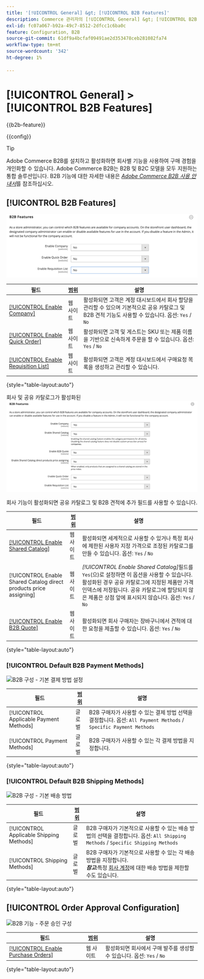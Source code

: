 ```yaml
---
title: '[!UICONTROL General] &gt; [!UICONTROL B2B Features]'
description: Commerce 관리자의 [!UICONTROL General] &gt; [!UICONTROL B2B Features] 페이지에서 구성 설정을 검토하십시오.
exl-id: fc07a067-b92a-49c7-8512-2dfcc1c6ba0c
feature: Configuration, B2B
source-git-commit: 61df9a4bcfaf09491ae2d353478ceb281082fa74
workflow-type: tm+mt
source-wordcount: '342'
ht-degree: 1%

---
```


# [!UICONTROL General] > [!UICONTROL B2B Features]

{{b2b-feature}}

{{config}}

>[!TIP]
>
>Adobe Commerce B2B를 설치하고 활성화하면 회사별 기능을 사용하여 구매 경험을 개인화할 수 있습니다. Adobe Commerce B2B는 B2B 및 B2C 모델을 모두 지원하는 통합 솔루션입니다. B2B 기능에 대한 자세한 내용은 [_Adobe Commerce B2B 사용 안내서_](https://experienceleague.adobe.com/docs/commerce-admin/b2b/introduction.html)를 참조하십시오.

## [!UICONTROL B2B Features]

![B2B 기능](./assets/b2b-features.png)<!-- zoom -->

| 필드 | [범위](../../getting-started/websites-stores-views.md#scope-settings) | 설명 |
|------- |----------------------------------------------------------------------- |------------ |
| [[!UICONTROL Enable Company]](../../b2b/account-companies.md) | 웹 사이트 | 활성화되면 고객은 계정 대시보드에서 회사 할당을 관리할 수 있으며 기본적으로 공유 카탈로그 및 B2B 견적 기능도 사용할 수 있습니다. 옵션: `Yes` / `No` |
| [[!UICONTROL Enable Quick Order]](../../b2b/quick-order.md) | 웹 사이트 | 활성화되면 고객 및 게스트는 SKU 또는 제품 이름을 기반으로 신속하게 주문을 할 수 있습니다. 옵션: `Yes` / `No` |
| [[!UICONTROL Enable Requisition List]](../../b2b/configure-requisition-lists.md) | 웹 사이트 | 활성화되면 고객은 계정 대시보드에서 구매요청 목록을 생성하고 관리할 수 있습니다. |

{style="table-layout:auto"}

회사 및 공유 카탈로그가 활성화된 ![B2B 기능](./assets/b2b-features-company-enabled.png)<!-- zoom -->

회사 기능이 활성화되면 공유 카탈로그 및 B2B 견적에 추가 필드를 사용할 수 있습니다.

| 필드 | [범위](../../getting-started/websites-stores-views.md#scope-settings) | 설명 |
|------- |----------------------------------------------------------------------- |------------ |
| [[!UICONTROL Enable Shared Catalog]](../../b2b/catalog-shared.md) | 웹 사이트 | 활성화되면 세계적으로 사용할 수 있거나 특정 회사에 제한된 사용자 지정 가격으로 조정된 카탈로그를 만들 수 있습니다. 옵션: `Yes` / `No` |
| [!UICONTROL Enable Shared Catalog direct products price assigning] | 웹 사이트 | _[!UICONTROL Enable Shared Catalog]_&#x200B;필드를 `Yes`(으)로 설정하면 이 옵션을 사용할 수 있습니다. 활성화된 경우 공유 카탈로그에 지정된 제품만 가격 인덱스에 저장됩니다. 공유 카탈로그에 할당되지 않은 제품은 상점 앞에 표시되지 않습니다. 옵션: `Yes` / `No` |
| [[!UICONTROL Enable B2B Quote]](../../b2b/configure-quotes.md) | 웹 사이트 | 활성화되면 회사 구매자는 장바구니에서 견적에 대한 요청을 제출할 수 있습니다. 옵션: `Yes` / `No` |

{style="table-layout:auto"}

### [!UICONTROL Default B2B Payment Methods]

![B2B 구성 - 기본 결제 방법 설정](./assets/b2b-features-default-payment-methods.png)<!-- zoom -->

| 필드 | [범위](../../getting-started/websites-stores-views.md#scope-settings) | 설명 |
|------- |----------------------------------------------------------------------- |------------ |
| [!UICONTROL Applicable Payment Methods] | 글로벌 | B2B 구매자가 사용할 수 있는 결제 방법 선택을 결정합니다. 옵션: `All Payment Methods` / `Specific Payment Methods` |
| [!UICONTROL Payment Methods] | 글로벌 | B2B 구매자가 사용할 수 있는 각 결제 방법을 지정합니다. |

{style="table-layout:auto"}

### [!UICONTROL Default B2B Shipping Methods]

![B2B 구성 - 기본 배송 방법](./assets/b2b-features-shipping-methods.png)<!-- zoom -->

| 필드 | [범위](../../getting-started/websites-stores-views.md#scope-settings) | 설명 |
|------- |----------------------------------------------------------------------- |------------ |
| [!UICONTROL Applicable Shipping Methods] | 글로벌 | B2B 구매자가 기본적으로 사용할 수 있는 배송 방법의 선택을 결정합니다. 옵션: `All Shipping Methods` / `Specific Shipping Methods` |
| [!UICONTROL Shipping Methods] | 글로벌 | B2B 구매자가 기본적으로 사용할 수 있는 각 배송 방법을 지정합니다. <br/>**_참고:_**&#x200B;특정 [회사 계정](../../b2b/account-companies.md)에 대한 배송 방법을 제한할 수도 있습니다. |

{style="table-layout:auto"}

## [!UICONTROL Order Approval Configuration]

![B2B 기능 - 주문 승인 구성](./assets/b2b-features-order-approval.png)<!-- zoom -->

| 필드 | [범위](../../getting-started/websites-stores-views.md#scope-settings) | 설명 |
|------- |----------------------------------------------------------------------- |------------ |
| [[!UICONTROL Enable Purchase Orders]](../../stores-purchase/purchase-order.md) | 웹 사이트 | 활성화되면 회사에서 구매 발주를 생성할 수 있습니다. 옵션: `Yes` / `No` |

{style="table-layout:auto"}


